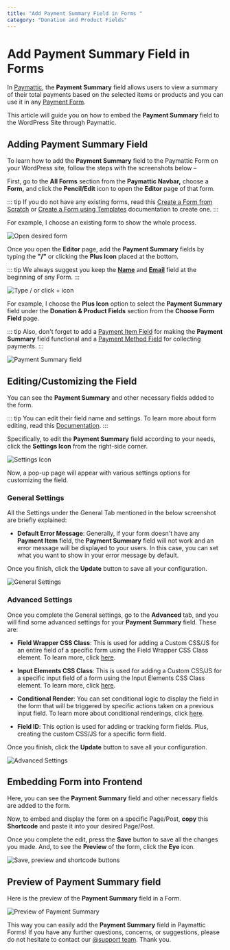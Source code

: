 ```yaml
---
title: "Add Payment Summary Field in Forms "
category: "Donation and Product Fields"
---
```

# Add Payment Summary Field in Forms 

In [Paymattic](https://paymattic.com/), the **Payment Summary** field allows users to view a summary of their total payments based on the selected items or products and you can use it in any [Payment Form](/form-editor/how-to-create-your-first-payment-form-in-a-minute-and-accept-payments-with-paymattic).

This article will guide you on how to embed the **Payment Summary** field to the WordPress Site through Paymattic.  

## Adding Payment Summary Field

To learn how to add the **Payment Summary** field to the Paymattic Form on your WordPress site, follow the steps with the screenshots below –  

First, go to the **All Forms** section from the **Paymattic Navbar,** choose a **Form,** and click the **Pencil/Edit** icon to open the **Editor** page of that form.

::: tip
If you do not have any existing forms, read this [Create a Form from Scratch](/form-editor/how-to-create-a-form-from-scratch-with-paymattic) or [Create a Form using Templates](/form-editor/simple-form-templates) documentation to create one.
:::

For example, I choose an existing form to show the whole process.

![Open desired form](/images/donation-and-product-fields/add-payment-summary-field-in-forms/1.-Open-desired-form-scaled.webp)

Once you open the **Editor** page, add the **Payment Summary** fields by typing the **"/"** or clicking the **Plus Icon** placed at the bottom.

::: tip
We always suggest you keep the [**Name**](/general-input-fields/how-to-use-general-form-input-fields-in-wordpress-with-paymattic#name-field) and [**Email**](/general-input-fields/how-to-use-general-form-input-fields-in-wordpress-with-paymattic#email-field) field at the beginning of any Form.
:::

![Type / or click + icon](/images/donation-and-product-fields/add-payment-summary-field-in-forms/2.-Type-or-click-icon.webp)

For example, I choose the **Plus Icon** option to select the **Payment Summary** field under the **Donation & Product Fields** section from the **Choose Form Field** page.

::: tip
Also, don't forget to add a [Payment Item Field](/donation-and-product-fields/how-to-add-payment-item-fields-in-wordpress-with-paymattic) for making the **Payment Summary** field functional and a [Payment Method Field](/general-input-fields/how-to-use-the-payment-method-fields-section) for collecting payments.
:::

![Payment Summary field](/images/donation-and-product-fields/add-payment-summary-field-in-forms/3.-Payment-Summary-field.webp)

## Editing/Customizing the Field

You can see the **Payment Summary** and other necessary fields added to the form.

::: tip
You can edit their field name and settings. To learn more about form editing, read this [Documentation](/form-editor/how-to-edit-forms-in-wordpress-with-paymattic).
:::

Specifically, to edit the **Payment Summary** field according to your needs, click the **Settings Icon** from the right-side corner.

![Settings Icon](/images/donation-and-product-fields/add-payment-summary-field-in-forms/4.-Settings-Icon.webp)

Now, a pop-up page will appear with various settings options for customizing the field. 

### General Settings 

All the Settings under the General Tab mentioned in the below screenshot are briefly explained:

- **Default Error Message**: Generally, if your form doesn't have any **Payment Item** field, the **Payment Summary** field will not work and an error message will be displayed to your users. In this case, you can set what you want to show in your error message by default.

Once you finish, click the **Update** button to save all your configuration. 

![General Settings](/images/donation-and-product-fields/add-payment-summary-field-in-forms/5.-General-Settings.webp)

### Advanced Settings 

Once you complete the General settings, go to the **Advanced** tab, and you will find some advanced settings for your **Payment Summary** field. These are:

- **Field Wrapper CSS Class**: This is used for adding a Custom CSS/JS for an entire field of a specific form using the Field Wrapper CSS Class element. To learn more, click [here](/form-settings/how-to-create-custom-css-js-in-wordpress-with-paymattic).

- **Input Elements CSS Class**: This is used for adding a Custom CSS/JS for a specific input field of a form using the Input Elements CSS Class element. To learn more, click [here](/form-settings/how-to-create-custom-css-js-in-wordpress-with-paymattic).

- **Conditional Render**: You can set conditional logic to display the field in the form that will be triggered by specific actions taken on a previous input field. To learn more about conditional renderings, click [here](/form-editor/how-to-use-conditional-logic-in-form-fields-with-paymattic).

- **Field ID**: This option is used for adding or tracking form fields. Plus, creating the custom CSS/JS for a specific form field.

Once you finish, click the **Update** button to save all your configuration. 

![Advanced Settings](/images/donation-and-product-fields/add-payment-summary-field-in-forms/6.-Advanced-Settings.webp)

## Embedding Form into Frontend

Here, you can see the **Payment Summary** field and other necessary fields are added to the form.

Now, to embed and display the form on a specific Page/Post, **copy** this **Shortcode** and paste it into your desired Page/Post.

Once you complete the edit, press the **Save** button to save all the changes you made.
And, to see the **Preview** of the form, click the **Eye** icon.

![Save, preview and shortcode buttons](/images/donation-and-product-fields/add-payment-summary-field-in-forms/7.-Save-preview-and-shortcode-buttons.webp)

## Preview of Payment Summary field

Here is the preview of the **Payment Summary** field in a Form.

![Preview of Payment Summary](/images/donation-and-product-fields/add-payment-summary-field-in-forms/8.-Preview-of-Payment-Summary.webp)

This way you can easily add the **Payment Summary** field in Paymattic Forms!
If you have any further questions, concerns, or suggestions, please do not hesitate to contact our [@support team](https://wpmanageninja.com/support-tickets/). Thank you.